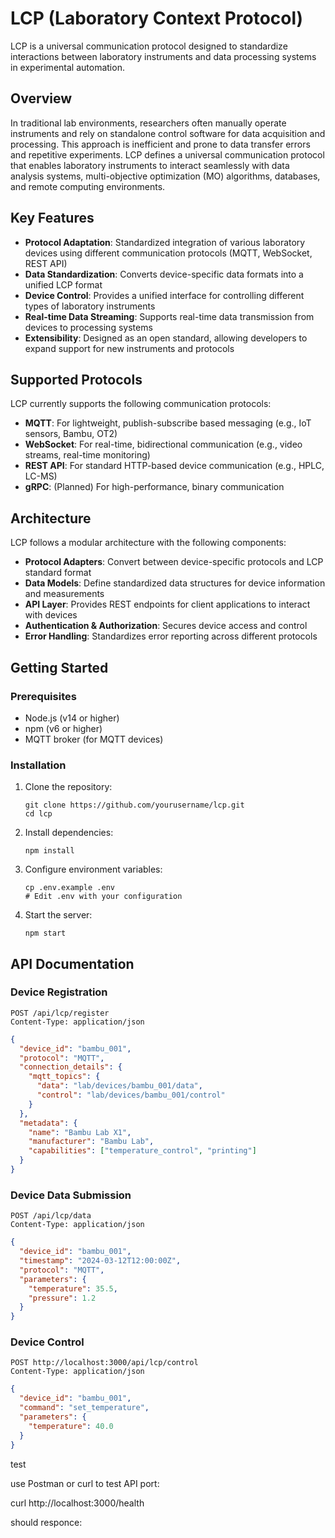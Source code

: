 # LCP (Laboratory Context Protocol)

LCP is a universal communication protocol designed to standardize interactions between laboratory instruments and data processing systems in experimental automation.

## Overview

In traditional lab environments, researchers often manually operate instruments and rely on standalone control software for data acquisition and processing. This approach is inefficient and prone to data transfer errors and repetitive experiments. LCP defines a universal communication protocol that enables laboratory instruments to interact seamlessly with data analysis systems, multi-objective optimization (MO) algorithms, databases, and remote computing environments.

## Key Features

- **Protocol Adaptation**: Standardized integration of various laboratory devices using different communication protocols (MQTT, WebSocket, REST API)
- **Data Standardization**: Converts device-specific data formats into a unified LCP format
- **Device Control**: Provides a unified interface for controlling different types of laboratory instruments
- **Real-time Data Streaming**: Supports real-time data transmission from devices to processing systems
- **Extensibility**: Designed as an open standard, allowing developers to expand support for new instruments and protocols

## Supported Protocols

LCP currently supports the following communication protocols:

- **MQTT**: For lightweight, publish-subscribe based messaging (e.g., IoT sensors, Bambu, OT2)
- **WebSocket**: For real-time, bidirectional communication (e.g., video streams, real-time monitoring)
- **REST API**: For standard HTTP-based device communication (e.g., HPLC, LC-MS)
- **gRPC**: (Planned) For high-performance, binary communication

## Architecture

LCP follows a modular architecture with the following components:

- **Protocol Adapters**: Convert between device-specific protocols and LCP standard format
- **Data Models**: Define standardized data structures for device information and measurements
- **API Layer**: Provides REST endpoints for client applications to interact with devices
- **Authentication & Authorization**: Secures device access and control
- **Error Handling**: Standardizes error reporting across different protocols

## Getting Started

### Prerequisites

- Node.js (v14 or higher)
- npm (v6 or higher)
- MQTT broker (for MQTT devices)

### Installation

1. Clone the repository:
   ```
   git clone https://github.com/yourusername/lcp.git
   cd lcp
   ```

2. Install dependencies:
   ```
   npm install
   ```

3. Configure environment variables:
   ```
   cp .env.example .env
   # Edit .env with your configuration
   ```

4. Start the server:
   ```
   npm start
   ```

## API Documentation

### Device Registration

```http
POST /api/lcp/register
Content-Type: application/json
```

```json
{
  "device_id": "bambu_001",
  "protocol": "MQTT",
  "connection_details": {
    "mqtt_topics": {
      "data": "lab/devices/bambu_001/data",
      "control": "lab/devices/bambu_001/control"
    }
  },
  "metadata": {
    "name": "Bambu Lab X1",
    "manufacturer": "Bambu Lab",
    "capabilities": ["temperature_control", "printing"]
  }
}
```

### Device Data Submission

```http
POST /api/lcp/data
Content-Type: application/json
```

```json
{
  "device_id": "bambu_001",
  "timestamp": "2024-03-12T12:00:00Z",
  "protocol": "MQTT",
  "parameters": {
    "temperature": 35.5,
    "pressure": 1.2
  }
}
```

### Device Control

```http
POST http://localhost:3000/api/lcp/control
Content-Type: application/json
```

```json
{
  "device_id": "bambu_001",
  "command": "set_temperature",
  "parameters": {
    "temperature": 40.0
  }
}
```

test

use Postman or curl to test API port:

curl http://localhost:3000/health

should responce:


